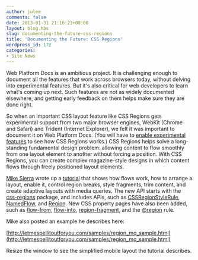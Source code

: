 ```yaml
---
author: julee
comments: false
date: 2013-01-31 21:16:23+00:00
layout: blog.hbs
slug: documenting-the-future-css-regions
title: 'Documenting the Future: CSS Regions'
wordpress_id: 172
categories:
- Site News
---
```


Web Platform Docs is an ambitious project. It is challenging enough to document all the features that work across browsers today, without delving into experimental features. But it's also critical for web developers to learn what's coming up next. Such features are not as widely documented elsewhere, and getting early feedback on them helps make sure they are done right.

So when an important CSS layout feature like CSS Regions gets experimental support from two major browser engines, WebKit (Chrome and Safari) and Trident (Internet Explorer), we felt it was important to document it on Web Platform Docs. (You will have to [enable experimental features](http://blogs.adobe.com/cantrell/archives/2012/07/all-about-chrome-flags.html) to see how CSS Regions works.) CSS Regions helps solve a long-standing fundamental design problem: allowing content to flow smoothly from one layout element to another without forcing a position. With CSS Regions, you can create complex magazine-style designs in which content flows through freely positioned layout elements.

[Mike Sierra](http://docs.webplatform.org/wiki/User:Sierra) wrote up a [tutorial](http://docs.webplatform.org/wiki/css/tutorials/css-regions) that shows how flows work, how to arrange a layout, enable it, control region breaks, style fragments, trim content, and create adaptive layouts with media queries. The new API starts with the [css-regions](http://docs.webplatform.org/wiki/apis/css-regions) package, and includes APIs, such as [CSSRegionStyleRule](http://docs.webplatform.org/wiki/apis/css-regions/CSSRegionStyleRule), [NamedFlow](http://docs.webplatform.org/wiki/apis/css-regions/NamedFlow), and [Region](http://docs.webplatform.org/wiki/apis/css-regions/Region). New CSS property pages have also been added, such as [flow-from](http://docs.webplatform.org/wiki/css/properties/flow-from), [flow-into](http://docs.webplatform.org/wiki/css/properties/flow-into), [region-fragment](http://docs.webplatform.org/wiki/css/properties/region-fragment), and the [@region](http://docs.webplatform.org/wiki/css/atrules/@region) rule.

Mike also posted an example he describes here:

[http://letmespellitoutforyou.com/samples/region_mq_sample.html](http://letmespellitoutforyou.com/samples/region_mq_sample.html)

Resize the window to see the simplified mobile layout the tutorial describes.
